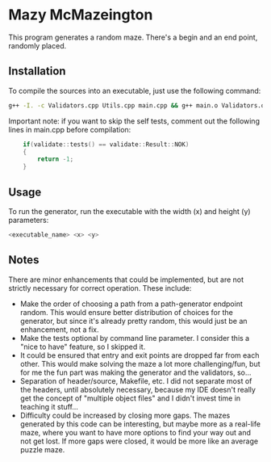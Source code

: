 # Mazy McMazeington

This program generates a random maze. There's a begin and an end point, randomly placed.

## Installation

To compile the sources into an executable, just use the following command:
```bash
g++ -I. -c Validators.cpp Utils.cpp main.cpp && g++ main.o Validators.o Utils.o -o <executable_name>
```

Important note: if you want to skip the self tests, comment out the following lines in main.cpp
 before compilation:
```c++
    if(validate::tests() == validate::Result::NOK)
    {
        return -1;
    }
```

## Usage

To run the generator, run the executable with the width (x) and height (y) parameters:
```bash
<executable_name> <x> <y>
```

## Notes

There are minor enhancements that could be implemented, but are not strictly necessary
 for correct operation. These include:
 * Make the order of choosing a path from a path-generator endpoint random.
   This would ensure better distribution of choices for the generator, but since it's
   already pretty random, this would just be an enhancement, not a fix.
 * Make the tests optional by command line parameter.
   I consider this a "nice to have" feature, so I skipped it.
 * It could be ensured that entry and exit points are dropped far from each other.
   This would make solving the maze a lot more challenging/fun, but for me the fun
   part was making the generator and the validators, so...
 * Separation of header/source, Makefile, etc.
   I did not separate most of the headers, until absolutely necessary, because my IDE
   doesn't really get the concept of "multiple object files" and I didn't invest time
   in teaching it stuff...
 * Difficulty could be increased by closing more gaps.
   The mazes generated by this code can be interesting, but maybe more as a real-life
   maze, where you want to have more options to find your way out and not get lost.
   If more gaps were closed, it would be more like an average puzzle maze.

